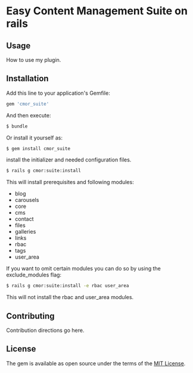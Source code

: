 # Easy Content Management Suite on rails

## Usage
How to use my plugin.

## Installation
Add this line to your application's Gemfile:

```ruby
gem 'cmor_suite'
```

And then execute:
```bash
$ bundle
```

Or install it yourself as:
```bash
$ gem install cmor_suite
```

install the initializer and needed configuration files.
```bash
$ rails g cmor:suite:install
```

This will install prerequisites and following modules:

  * blog
  * carousels
  * core
  * cms
  * contact
  * files
  * galleries
  * links
  * rbac
  * tags
  * user_area

If you want to omit certain modules you can do so by using the exclude_modules flag:

```bash
$ rails g cmor:suite:install -e rbac user_area
```

This will not install the rbac and user_area modules.

## Contributing
Contribution directions go here.

## License
The gem is available as open source under the terms of the [MIT License](http://opensource.org/licenses/MIT).
